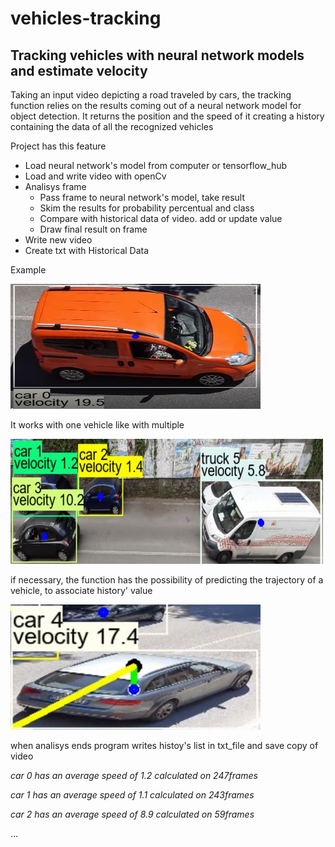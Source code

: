# vehicles-tracking

## Tracking vehicles with neural network models and estimate velocity

Taking an input video depicting a road traveled by cars, the tracking function relies on the results coming out of a neural network model for object detection.
It returns the position and the speed of it creating a history containing the data of all the recognized vehicles

Project has this feature

* Load neural network's model from computer or tensorflow_hub
* Load and write video with openCv
* Analisys frame
  * Pass frame to neural network's model, take result
  * Skim the results for probability percentual and class
  * Compare with historical data of video. add or update value
  * Draw final result on frame
* Write new video
* Create txt with Historical Data


Example

<img src="Images/vehicle.PNG" alt="Drawing" width="400" height="200"/>

It works with one vehicle like with multiple

<img src="Images/multipleVehicles.PNG" alt="Drawing" width="500" height="200"/>

if necessary, the function has the possibility of predicting the trajectory of a vehicle, to associate history' value

<img src="Images/prediction.PNG" alt="Drawing" width="400" height="200"/>

when analisys ends program writes histoy's list in txt_file and save copy of video


*car 0 has an average speed of 1.2 calculated on 247frames*

*car 1 has an average speed of 1.1 calculated on 243frames*

*car 2 has an average speed of 8.9 calculated on 59frames*

...

